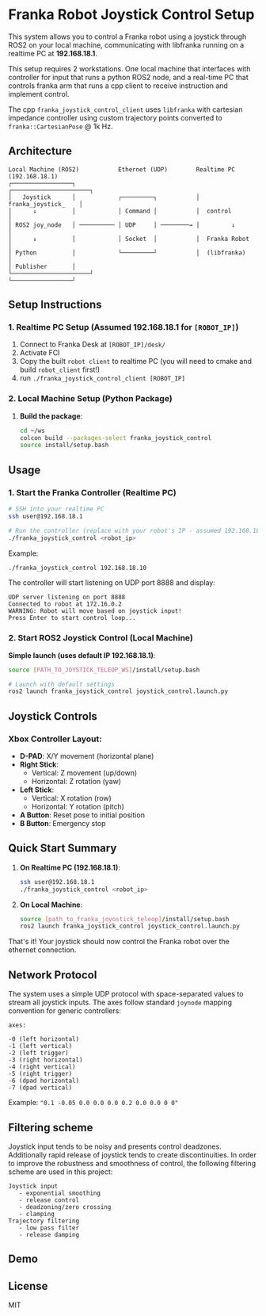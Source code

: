 # Franka Robot Joystick Control Setup

This system allows you to control a Franka robot using a joystick through ROS2 on your local machine, communicating with libfranka running on a realtime PC at **192.168.18.1**.

This setup requires 2 workstations. One local machine that interfaces with controller for input that runs a python ROS2 node, and a real-time PC that controls franka arm that runs a cpp client to receive instruction and implement control.

The cpp `franka_joystick_control_client` uses `libfranka` with cartesian impedance controller using custom trajectory points converted to `franka::CartesianPose` @ 1k Hz.

## Architecture

```
Local Machine (ROS2)           Ethernet (UDP)        Realtime PC (192.168.18.1)
┌─────────────────┐                                  ┌──────────────────────┐
│   Joystick      │            ┌─────────┐           │  franka_joystick_    │
│      ↓          │            │ Command │           │  control             │
│ ROS2 joy_node   │ ────────── │ UDP     │ ────────→ │         ↓            │
│      ↓          │            │ Socket  │           │  Franka Robot        │
│ Python          │            └─────────┘           │  (libfranka)         │
│ Publisher       │                                  └──────────────────────┘
└─────────────────┘
```

## Setup Instructions

### 1. Realtime PC Setup (Assumed 192.168.18.1 for `[ROBOT_IP]`)

1. Connect to Franka Desk at `[ROBOT_IP]/desk/`
2. Activate FCI
3. Copy the built `robot client` to realtime PC (you will need to cmake and build `robot_client` first!)
4. run `./franka_joystick_control_client [ROBOT_IP]`

### 2. Local Machine Setup (Python Package)

1. **Build the package**:
   ```bash
   cd ~/ws
   colcon build --packages-select franka_joystick_control
   source install/setup.bash
   ```

## Usage

### 1. Start the Franka Controller (Realtime PC)

```bash
# SSH into your realtime PC
ssh user@192.168.18.1

# Run the controller (replace with your robot's IP - assumed 192.168.18.10)
./franka_joystick_control <robot_ip>
```

Example:
```bash
./franka_joystick_control 192.168.18.10
```

The controller will start listening on UDP port 8888 and display:
```
UDP server listening on port 8888
Connected to robot at 172.16.0.2
WARNING: Robot will move based on joystick input!
Press Enter to start control loop...
```

### 2. Start ROS2 Joystick Control (Local Machine)

**Simple launch (uses default IP 192.168.18.1)**:
```bash
source [PATH_TO_JOYSTICK_TELEOP_WS]/install/setup.bash

# Launch with default settings
ros2 launch franka_joystick_control joystick_control.launch.py
```

## Joystick Controls

### Xbox Controller Layout:
- **D-PAD**: X/Y movement (horizontal plane)
- **Right Stick**: 
  - Vertical: Z movement (up/down)
  - Horizontal: Z rotation (yaw)
- **Left Stick**: 
  - Vertical: X rotation (row)
  - Horizontal: Y rotation (pitch)
- **A Button**: Reset pose to initial position
- **B Button**: Emergency stop

## Quick Start Summary

1. **On Realtime PC (192.168.18.1)**:
   ```bash
   ssh user@192.168.18.1
   ./franka_joystick_control <robot_ip>
   ```

2. **On Local Machine**:
   ```bash
   source [path_to_franka_joyostick_teleop]/install/setup.bash
   ros2 launch franka_joystick_control joystick_control.launch.py
   ```

That's it! Your joystick should now control the Franka robot over the ethernet connection.

## Network Protocol

The system uses a simple UDP protocol with space-separated values to stream all joystick inputs. The axes follow standard `joynode` mapping convention for generic controllers:

```
axes: 

-0 (left horizontal) 
-1 (left vertical) 
-2 (left trigger) 
-3 (right horizontal) 
-4 (right vertical) 
-5 (right trigger) 
-6 (dpad horizontal) 
-7 (dpad vertical) 
```

Example: `"0.1 -0.05 0.0 0.0 0.0 0.2 0.0 0.0 0 0"`

## Filtering scheme

Joystick input tends to be noisy and presents control deadzones. Additionally rapid release of joystick tends to create discontinuities. In order to improve the robustness and smoothness of control, the following filtering scheme are used in this project:

```
Joystick input
   - exponential smoothing
   - release control
   - deadzoning/zero crossing
   - clamping
Trajectory filtering
   - low pass filter
   - release damping
```

## Demo

## License
MIT